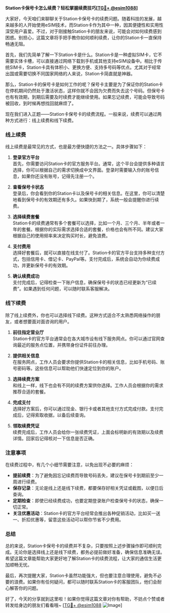 **Station卡保号卡怎么续费？轻松掌握续费技巧[[TG💪+ @esim1088](https://t.me/s/esim1088)]**

大家好，今天咱们来聊聊关于Station卡保号卡的续费问题。随着科技的发展，越来越多的人开始使用eSIM技术，而Station卡作为其中一种，因其便捷性和实用性深受用户喜爱。不过，对于刚接触Station卡的朋友来说，可能会对如何续费感到困惑。别担心，这篇文章将手把手教你如何顺利续费，让你的Station卡一直保持畅通无阻。

首先，我们先简单了解一下Station卡是什么。Station卡是一种虚拟SIM卡，它不需要实体卡槽，可以直接通过网络下载到手机或其他支持eSIM设备中。相比于传统SIM卡，Station卡具有体积小、更换方便、支持多号码等优点。尤其对于经常出国或需要切换不同国家网络的人来说，Station卡简直就是神器。

那么，Station卡的保号卡是如何工作的呢？保号卡主要是为了保证你的Station卡在停机期间仍然处于激活状态，这样你就不会因为欠费而失去这个号码。但保号卡也有有效期，到期后需要及时续费才能继续使用。如果忘记续费，可能会导致号码被回收，到时候再想找回就麻烦了。

现在我们进入正题——Station卡保号卡的续费流程。一般来说，续费可以通过两种方式进行：线上续费和线下续费。

### 线上续费

线上续费是最常见的方式，也是最方便快捷的方法之一。具体步骤如下：

1. **登录官方平台**  
   首先，你需要访问Station卡的官方服务平台。通常，这个平台会提供多种语言选择，你可以根据自己的需求切换成中文界面。登录时需要输入你的账号信息，如果你还没有账号，记得先注册一个。

2. **查看保号卡状态**  
   登录后，你会看到你的Station卡以及保号卡的相关信息。在这里，你可以清楚地看到保号卡的有效期还有多久。如果快到期了，系统一般会提醒你进行续费。

3. **选择续费套餐**  
   Station卡的续费通常有多个套餐可以选择，比如一个月、三个月、半年或者一年的套餐。根据你的实际需求选择合适的套餐，价格也会有所不同。建议大家根据自己的使用频率来决定购买时长，避免浪费。

4. **支付费用**  
   选择好套餐后，就可以直接在线支付了。Station卡的官方平台支持多种支付方式，包括信用卡、借记卡、PayPal等。支付完成后，系统会自动为你续费成功，并更新保号卡的有效期。

5. **确认续费成功**  
   支付完成后，记得检查一下账户信息，确保保号卡的状态已经更新为“已续费”。如果遇到任何问题，可以随时联系客服解决。

### 线下续费

除了线上续费外，你也可以选择线下续费。这种方式适合不太熟悉网络操作的朋友，或者想要面对面咨询的用户。

1. **前往指定营业厅**  
   Station卡的官方平台通常会在各大城市设有线下服务网点。你可以通过官网查询最近的服务点位置，并携带身份证件前往办理。

2. **提供相关信息**  
   在服务网点，工作人员会要求你提供Station卡的相关信息，比如手机号码、账号密码等。这些信息可以帮助他们快速定位到你的账户。

3. **选择续费方案**  
   和线上一样，线下也会有不同的续费方案供你选择。工作人员会根据你的需求推荐合适的套餐。

4. **完成支付**  
   选择好方案后，你可以通过现金、银行卡或者其他支付方式完成付款。支付完成后，记得索取收据，以备后续查询。

5. **领取续费凭证**  
   续费完成后，工作人员会给你一张续费凭证，上面会标明新的有效期以及续费详情。回家后记得核对一下信息是否正确。

### 注意事项

在续费过程中，有几个小细节需要注意，以免出现不必要的麻烦：

- **提前续费**：为了避免因忘记续费而导致号码丢失，建议在保号卡到期前至少一周进行续费。
- **保存记录**：无论是线上还是线下续费，都要保存好相关凭证或截图，以便日后查询。
- **定期检查**：即使已经续费成功，也要定期登录账户检查保号卡的状态，确保一切正常。
- **关注优惠活动**：Station卡的官方平台经常会推出各种促销活动，比如买一送一、折扣优惠等，留意这些活动可以帮你节省不少费用。

### 总结

总的来说，Station卡保号卡的续费并不复杂，只要按照上述步骤操作即可顺利完成。无论你是选择线上还是线下续费，都务必提前做好准备，确保信息准确无误。希望这篇文章能帮助大家更好地了解Station卡的续费流程，让大家的通信生活更加顺畅无忧。

最后，再次提醒大家，Station卡虽然功能强大，但也要注意合理使用，避免不必要的浪费。如果你有任何疑问，都可以随时联系Station卡的客服团队，他们会耐心解答你的问题。

好了，今天的分享就到这里啦！如果你觉得这篇文章对你有帮助，不妨点个赞或者转发给身边的朋友们看看哦~ [[TG💪+ @esim1088](https://t.me/s/esim1088) ![Image](https://i.postimg.cc/4NQfJmqS/Snipaste-2025-05-13-00-14-12.png)]